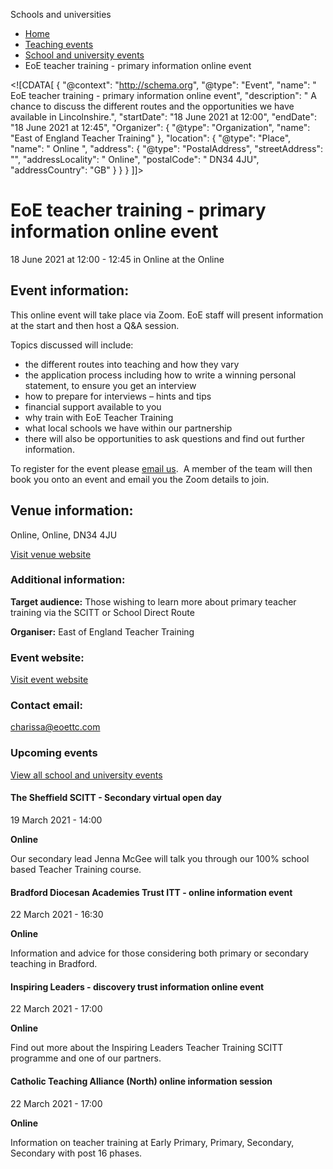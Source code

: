 Schools and universities

*   [Home](/)
*   [Teaching events](/teaching-events)
*   [School and university events](/teaching-events/training-provider-events)
*   EoE teacher training - primary information online event

<!\[CDATA\[ { "@context": "http://schema.org", "@type": "Event", "name": " EoE teacher training - primary information online event", "description": " A chance to discuss the different routes and the opportunities we have available in Lincolnshire.", "startDate": "18 June 2021 at 12:00", "endDate": "18 June 2021 at 12:45", "Organizer": { "@type": "Organization", "name": "East of England Teacher Training" }, "location": { "@type": "Place", "name": " Online ", "address": { "@type": "PostalAddress", "streetAddress": "", "addressLocality": " Online", "postalCode": " DN34 4JU", "addressCountry": "GB" } } } \]\]>

EoE teacher training - primary information online event
=======================================================

18 June 2021 at 12:00 - 12:45 in Online at the Online

Event information:
------------------

This online event will take place via Zoom. EoE staff will present information at the start and then host a Q&A session.

Topics discussed will include:

*   the different routes into teaching and how they vary
*   the application process including how to write a winning personal statement, to ensure you get an interview
*   how to prepare for interviews – hints and tips
*   financial support available to you
*   why train with EoE Teacher Training
*   what local schools we have within our partnership
*   there will also be opportunities to ask questions and find out further information.

To register for the event please [email us](mailto:traintoteach@eoettc.com).  A member of the team will then book you onto an event and email you the Zoom details to join.

Venue information:
------------------

Online, Online, DN34 4JU

[Visit venue website](https://www.eoettc.com/events "Online")

### Additional information:

**Target audience:** Those wishing to learn more about primary teacher training via the SCITT or School Direct Route

**Organiser:** East of England Teacher Training

### Event website:

[Visit event website](https://www.eoettc.com/events)

### Contact email:

[charissa@eoettc.com](mailto:charissa@eoettc.com)

### Upcoming events

[View all school and university events](/teaching-events/training-provider-events)

[](/teaching-events/training-provider-events/210319-the-sheffield-scitt-secondary-virtual-open-day)

#### The Sheffield SCITT - Secondary virtual open day

19 March 2021 - 14:00

**Online**

Our secondary lead Jenna McGee will talk you through our 100% school based Teacher Training course.

[](/teaching-events/training-provider-events/210322-bradford-diocesan-academies-trust-itt-online-information-event)

#### Bradford Diocesan Academies Trust ITT - online information event

22 March 2021 - 16:30

**Online**

Information and advice for those considering both primary or secondary teaching in Bradford.

[](/teaching-events/training-provider-events/210322-inspiring-leaders-discovery-trust-information-online-event)

#### Inspiring Leaders - discovery trust information online event

22 March 2021 - 17:00

**Online**

Find out more about the Inspiring Leaders Teacher Training SCITT programme and one of our partners.

[](/teaching-events/training-provider-events/210322-catholic-teaching-alliance-north-online-information-session)

#### Catholic Teaching Alliance (North) online information session

22 March 2021 - 17:00

**Online**

Information on teacher training at Early Primary, Primary, Secondary, Secondary with post 16 phases.
